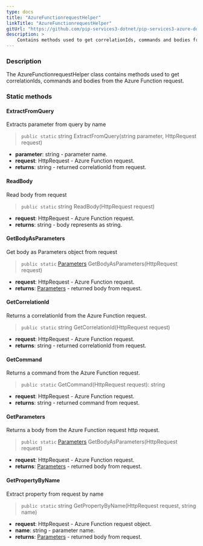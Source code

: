 ```yaml
---
type: docs
title: "AzureFunctionrequestHelper"
linkTitle: "AzureFunctionrequestHelper"
gitUrl: "https://github.com/pip-services3-dotnet/pip-services3-azure-dotnet"
description: >
    Contains methods used to get correlationIds, commands and bodies from the Azure Function request.
---
```


### Description

The AzureFunctionrequestHelper class contains methods used to get correlationIds, commands and bodies from the Azure Function request.


### Static methods

#### ExtractFromQuery
Extracts parameter from query by name

> `public static` string ExtractFromQuery(string parameter, HttpRequest request)

- **parameter**: string - parameter name.
- **request**: HttpRequest - Azure Function request.
- **returns**: string - returned correlationId from request.

#### ReadBody
Read body from request

> `public static` string ReadBody(HttpRequest request)

- **request**: HttpRequest - Azure Function request.
- **returns**: string - body represents as string.

#### GetBodyAsParameters
Get body as Parameters object from request

> `public static` [Parameters](../../../commons/run/parameters) GetBodyAsParameters(HttpRequest request)

- **request**: HttpRequest - Azure Function request.
- **returns**: [Parameters](../../../commons/run/parameters) - returned body from request.

#### GetCorrelationId
Returns a correlationId from the Azure Function request.

> `public static` string GetCorrelationId(HttpRequest request)

- **request**: HttpRequest - Azure Function request.
- **returns**: string - returned correlationId from request.

#### GetCommand
Returns a command from the Azure Function request.

> `public static` GetCommand(HttpRequest request): string

- **request**: HttpRequest - Azure Function request.
- **returns**: string - returned command from request.

#### GetParameters
Returns a body from the Azure Function request http request.

> `public static` [Parameters](../../../commons/run/parameters) GetBodyAsParameters(HttpRequest request)

- **request**: HttpRequest - Azure Function request.
- **returns**: [Parameters](../../../commons/run/parameters) - returned body from request.

#### GetPropertyByName
Extract property from request by name

> `public static` string GetPropertyByName(HttpRequest request, string name)

- **request**: HttpRequest - Azure Function request object.
- **name**: string - parameter name.
- **returns**: [Parameters](../../../commons/run/parameters) - returned body from request.